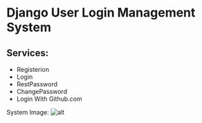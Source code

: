 # Django User Login Management System

## Services:
- Registerion
- Login
- RestPassword
- ChangePassword
- Login With Github.com


System Image:
![alt]()
